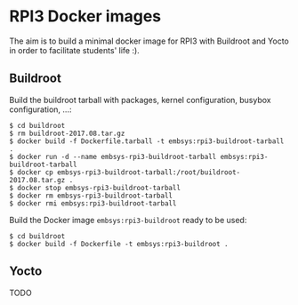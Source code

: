 # RPI3 Docker images

The aim is to build a minimal docker image for RPI3 with Buildroot and Yocto
in order to facilitate students' life :).

## Buildroot

Build the buildroot tarball with packages, kernel configuration, busybox
configuration, ...:

````
$ cd buildroot
$ rm buildroot-2017.08.tar.gz
$ docker build -f Dockerfile.tarball -t embsys:rpi3-buildroot-tarball .
$ docker run -d --name embsys-rpi3-buildroot-tarball embsys:rpi3-buildroot-tarball
$ docker cp embsys-rpi3-buildroot-tarball:/root/buildroot-2017.08.tar.gz .
$ docker stop embsys-rpi3-buildroot-tarball
$ docker rm embsys-rpi3-buildroot-tarball
$ docker rmi embsys:rpi3-buildroot-tarball
````

Build the Docker image `embsys:rpi3-buildroot` ready to be used:

````
$ cd buildroot
$ docker build -f Dockerfile -t embsys:rpi3-buildroot .
````

## Yocto

TODO
